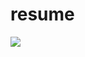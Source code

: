 # resume

<img src="https://voluntex.github.io/OperationICTSU100/attendance/VXOpICTSU100-20210126-Pichayakorn-Saenatham.pdf">
